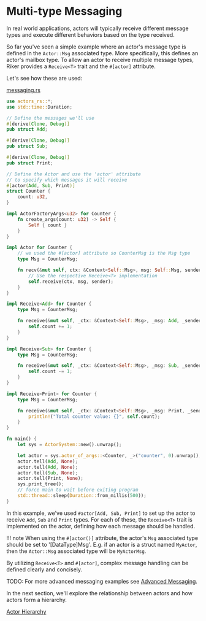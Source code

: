 # Multi-type Messaging

In real world applications, actors will typically receive different message types and execute different behaviors based
on the type received.

So far you've seen a simple example where an actor's message type is defined in the `Actor::Msg` associated type.
More specifically, this defines an actor's mailbox type. To allow an actor to receive multiple message types,
Riker provides a `Receive<T>` trait and the `#[actor]` attribute.

Let's see how these are used:

[messaging.rs](https://github.com/actors-rs/actors.rs/blob/master/examples/messaging.rs)

```rust
use actors_rs::*;
use std::time::Duration;

// Define the messages we'll use
#[derive(Clone, Debug)]
pub struct Add;

#[derive(Clone, Debug)]
pub struct Sub;

#[derive(Clone, Debug)]
pub struct Print;

// Define the Actor and use the 'actor' attribute
// to specify which messages it will receive
#[actor(Add, Sub, Print)]
struct Counter {
    count: u32,
}

impl ActorFactoryArgs<u32> for Counter {
    fn create_args(count: u32) -> Self {
        Self { count }
    }
}

impl Actor for Counter {
    // we used the #[actor] attribute so CounterMsg is the Msg type
    type Msg = CounterMsg;

    fn recv(&mut self, ctx: &Context<Self::Msg>, msg: Self::Msg, sender: Sender) {
        // Use the respective Receive<T> implementation
        self.receive(ctx, msg, sender);
    }
}

impl Receive<Add> for Counter {
    type Msg = CounterMsg;

    fn receive(&mut self, _ctx: &Context<Self::Msg>, _msg: Add, _sender: Sender) {
        self.count += 1;
    }
}

impl Receive<Sub> for Counter {
    type Msg = CounterMsg;

    fn receive(&mut self, _ctx: &Context<Self::Msg>, _msg: Sub, _sender: Sender) {
        self.count -= 1;
    }
}

impl Receive<Print> for Counter {
    type Msg = CounterMsg;

    fn receive(&mut self, _ctx: &Context<Self::Msg>, _msg: Print, _sender: Sender) {
        println!("Total counter value: {}", self.count);
    }
}

fn main() {
    let sys = ActorSystem::new().unwrap();

    let actor = sys.actor_of_args::<Counter, _>("counter", 0).unwrap();
    actor.tell(Add, None);
    actor.tell(Add, None);
    actor.tell(Sub, None);
    actor.tell(Print, None);
    sys.print_tree();
    // force main to wait before exiting program
    std::thread::sleep(Duration::from_millis(500));
}

```

In this example, we've used `#actor[Add, Sub, Print]` to set up the actor to receive `Add`, `Sub` and `Print` types. For each of these, the `Receive<T>` trait is implemented on the actor, defining how each message should be handled.

<!-- prettier-ignore-start -->
!!! note
    When using the `#[actor()]` attribute, the actor's `Msg` associated type should be set to '[DataType]Msg'. E.g. if an actor is a struct named `MyActor`, then the `Actor::Msg` associated type will be `MyActorMsg`.
<!-- prettier-ignore-end -->

By utilizing `Receive<T>` and `#[actor]`, complex message handling can be defined clearly and concisely.

TODO: For more advanced messaging examples see [Advanced Messaging](advanced).

In the next section, we'll explore the relationship between actors and how actors form a hierarchy.

[Actor Hierarchy](hierarchy.md)
